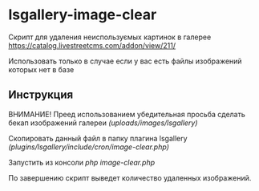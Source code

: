 lsgallery-image-clear
=====================
Скрипт для удаления неиспользуємых картинок в галерее
https://catalog.livestreetcms.com/addon/view/211/

Использовать только в случае если у вас есть файлы изображений которых нет в базе

Инструкция
----------
ВНИМАНИЕ! Преед использованием убедительная просьба сделать бекап изображений галереи *(uploads/images/lsgallery)* 
  
Скопировать данный файл в папку плагина lsgallery
*(plugins/lsgallery/include/cron/image-clear.php)*

Запустить из консоли *php image-clear.php*
  
По завершению скрипт выведет количество удаленных изображений.
